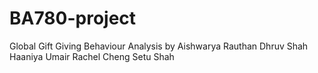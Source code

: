 # BA780-project
Global Gift Giving Behaviour Analysis
by
Aishwarya Rauthan
Dhruv Shah
Haaniya Umair
Rachel Cheng
Setu Shah
